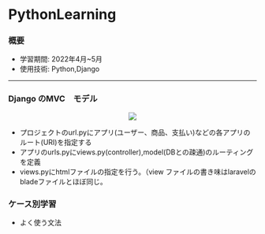 # PythonLearning

### 概要
* 学習期間: 2022年4月~5月 
* 使用技術: Python,Django

---
### Django のMVC　モデル

<p align="center">
  <img src="https://user-images.githubusercontent.com/75665390/179008552-41f81a9d-ee84-4fd0-9e7a-1e92e5afee6a.png" />
</p>

* プロジェクトのurl.pyにアプリ(ユーザー、商品、支払い)などの各アプリのルート(URI)を指定する
* アプリのurls.pyにviews.py(controller),model(DBとの疎通)のルーティングを定義
* views.pyにhtmlファイルの指定を行う。（view ファイルの書き味はlaravelのbladeファイルとほぼ同じ。

### ケース別学習
* よく使う文法


